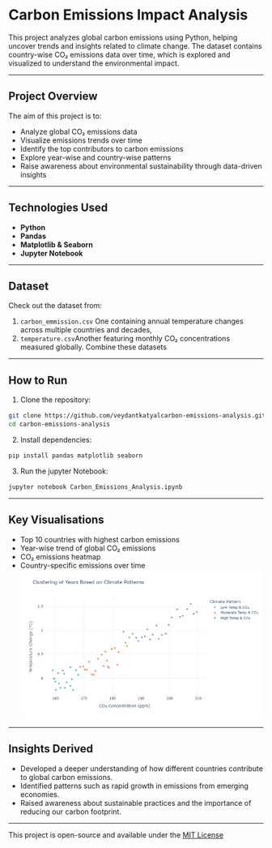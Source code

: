 # Carbon Emissions Impact Analysis

This project analyzes global carbon emissions using Python, helping uncover trends and insights related to climate change. The dataset contains country-wise CO₂ emissions data over time, which is explored and visualized to understand the environmental impact.

---

## Project Overview

The aim of this project is to:

- Analyze global CO₂ emissions data
- Visualize emissions trends over time
- Identify the top contributors to carbon emissions
- Explore year-wise and country-wise patterns
- Raise awareness about environmental sustainability through data-driven insights

---

## Technologies Used

- **Python** 
- **Pandas**
- **Matplotlib & Seaborn** 
- **Jupyter Notebook** 

---

## Dataset
Check out the dataset from:
1. `carbon_emmission.csv` One containing annual temperature changes across multiple countries and decades,
2. `temperature.csv`Another featuring monthly CO₂ concentrations measured globally.
Combine these datasets 

---

## How to Run

1. Clone the repository:

```bash
git clone https://github.com/veydantkatyalcarbon-emissions-analysis.git
cd carbon-emissions-analysis
```
2. Install dependencies:

```bash
pip install pandas matplotlib seaborn
```
3. Run the jupyter Notebook:

```bash
jupyter notebook Carbon_Emissions_Analysis.ipynb
```
---

## Key Visualisations
- Top 10 countries with highest carbon emissions
- Year-wise trend of global CO₂ emissions
- CO₂ emissions heatmap
- Country-specific emissions over time
![](./graphs/clustering.png)
---

## Insights Derived
- Developed a deeper understanding of how different countries contribute to global carbon emissions.
- Identified patterns such as rapid growth in emissions from emerging economies.
- Raised awareness about sustainable practices and the importance of reducing our carbon footprint.

---

This project is open-source and available under the [MIT License](https://github.com/veydantkatyal/carbon-emission-analysis/blob/main/LICENSE)
